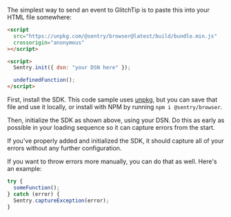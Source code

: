 The simplest way to send an event to GlitchTip is to paste this into your HTML file somewhere:

```html
<script
  src="https://unpkg.com/@sentry/browser@latest/build/bundle.min.js"
  crossorigin="anonymous"
></script>

<script>
  Sentry.init({ dsn: "your DSN here" });

  undefinedFunction();
</script>
```

First, install the SDK. This code sample uses [unpkg](https://unpkg.com), but you can save that file and use it locally, or install with NPM by running `npm i @sentry/browser`.

Then, initialize the SDK as shown above, using your DSN. Do this as early as possible in your loading sequence so it can capture errors from the start.

If you've properly added and initialized the SDK, it should capture all of your errors without any further configuration.

If you want to throw errors more manually, you can do that as well. Here's an example:

```javascript
try {
  someFunction();
} catch (error) {
  Sentry.captureException(error);
}
```

